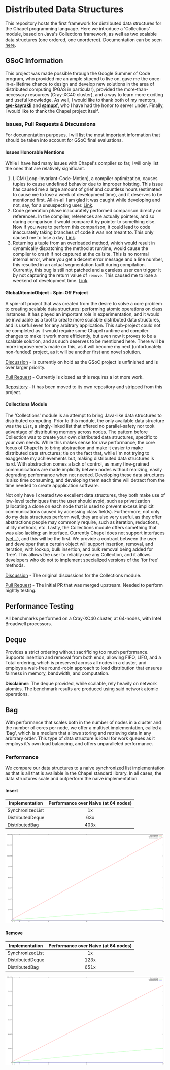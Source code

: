 # Distributed Data Structures

This repository hosts the first framework for distributed data structures for the
Chapel programming language. Here we introduce a 'Collections' module, based on Java's
Collections framework, as well as two scalable data structures (one ordered, one unordered). 
Documentation can be seen [here](https://louisjenkinscs.github.io/Distributed-Data-Structures/).

## GSoC Information

This project was made possible through the Google Summer of Code program, who provided me an ample
stipend to live on, gave me the once-in-a-lifetime chance to design and develop new solutions in the
area of distributed computing (PGAS in particular), provided the more-than-necessary resources (Cray-XC40
cluster), and a way to learn more exciting and useful knowledge. As well, I would like to thank both of my
mentors, [**@e-kayrakli**](https://github.com/e-kayrakli) and [**@mppf**](https://github.com/mppf), who I 
have had the honor to server under. Finally, I would like to thank the Chapel project itself.

### Issues, Pull Requests & Discussions

For documentation purposes, I will list the most important information that should be taken into account for GSoC
final evaluations.

#### Issues Honorable Mentions

While I have had many issues with Chapel's compiler so far, I will only list the ones that are relatively significant.

1.	LICM (Loop-Invariant-Code-Motion), a compiler optimization, causes tuples to cause undefined behavior due to improper
	hoisting. This issue has caused me a large amount of grief and countless hours (estimated to cause me to lose a week
	of development time), and it deserves to be mentioned first. All-in-all I am glad it was caught while developing and
	not, say, for a unsuspecting user. [Link](https://github.com/chapel-lang/chapel/issues/7003).
2.	Code generation phase inaccurately performed comparison directly on references. In the compiler, references are actually
	pointers, and so during comparison it would compare it by pointer to something else. Now if you were to perform this
	comparison, it could lead to code inaccurately taking branches of code it was not meant to. This only caused me to lose
	a day. [Link](https://github.com/chapel-lang/chapel/pull/7065).
3.	Returning a tuple from an overloaded method, which would result in dynamically dispatching the method at runtime, would
	cause the compiler to crash if not captured at the callsite. This is no normal internal error, where you get a decent 
	error message and a line number, this resulted in an actual segmentation fault during compilation. Currently, this bug 
	is still not patched and a careless user can trigger it by not capturing the return value of `remove`. This caused me
	to lose a weekend of development time. [Link](https://github.com/chapel-lang/chapel/issues/6542).

#### GlobalAtomicObject - Spin-Off Project

A spin-off project that was created from the desire to solve a core problem to creating scalable data structures:
performing atomic operations on class instances. It has played an important role in experimentation, and it would
be invaluable as a tool to create more scalable distributed data structures, and is useful even for any arbitrary
application. This sub-project could not be completed as it would require some Chapel runtime and compiler changes
to make it work more efficiently, but even now it proves to be a scalable solution, and as such deserves to be
mentioned here. There will be more improvements made on this, as it will become my next (unfortunately non-funded)
project, as it will be another first and novel solution.

[Discussion](https://github.com/chapel-lang/chapel/issues/6663) - Is currently on hold as the GSoC project is unfinished
and is over larger priority.

[Pull Request](https://github.com/chapel-lang/chapel/pull/6717) - Currently is closed as this requires a lot more work.

[Repository](https://github.com/LouisJenkinsCS/Chapel-Atomic-Objects) - It has been moved to its own repository and stripped
from this project.

#### Collections Module

The 'Collections' module is an attempt to bring Java-like data structures to distributed computing. Prior to this module, the
only available data structure was the `List`, a singly-linked list that offered no parallel-safety nor took advantage of distributing
memory across nodes. The pattern before Collection was to create your own distributed data structures, specific to your own needs.
While this makes sense for raw performance, the core focus of Chapel is to bring abstraction and make it easier to make distributed
data structures; tie on the fact that, while I'm not trying to exaggerate my achievements but, making distributed data structures is
hard. With abstraction comes a lack of control, as many fine-grained communications are made implicitly betwen nodes without realizing,
easily degrading performance when not needed. Developing these data structures is also time consuming, and developing them each time will
detract from the time needed to create appplication software.

Not only have I created two excellent data structures, they both make use of low-level techniques that the user should avoid, such as
privatization (allocating a clone on each node that is used to prevent excess implicit communications caused by accessing class fields).
Furthermore, not only do my data structures perform well, they are also very useful, as they offer abstractions people may commonly
require, such as iteration, reductions, utility methods, etc. Lastly, the Collections module offers something that was also lacking: an
interface. Currently Chapel does not support interfaces ([yet...](https://github.com/chapel-lang/chapel/blob/master/doc/rst/developer/chips/2.rst#interface-declarations)), and this will be the first. We provide a contract between the user and developer that a certain
object will support insertion, removal, and iteration, with lookup, bulk insertion, and bulk removal being added for 'free'. This allows
the user to reliably use any Collection, and it allows developers who do not to implement specialized versions of the 'for free' methods.

[Discussion](https://github.com/chapel-lang/chapel/issues/6812) - The original discussions for the Collections module.

[Pull Request](https://github.com/chapel-lang/chapel/pull/7062) - The initial PR that was merged upstream. Needed to perform nightly
testing.

## Performance Testing

All benchmarks performed on a Cray-XC40 cluster, at 64-nodes, with Intel Broadwell processors.

## Deque

Provides a strict ordering without sacrificing too much performance. Supports insertion
and removal from both ends, allowing FIFO, LIFO, and a Total ordering, which is
preserved across all nodes in a cluster, and employs a wait-free round-robin approach
to load distribution that ensures fairness in memory, bandwidth, and computation.

**Disclaimer:** The deque provided, while scalable, rely heavily on network atomics.
The benchmark results are produced using said network atomic operations.

## Bag

With performance that scales both in the number of nodes in a cluster and the
number of cores per node, we offer a multiset implementation, called a 'Bag',
which is a medium that allows storing and retrieving data in any arbitrary order.
This type of data structure is ideal for work queues as it employs it's own load
balancing, and offers unparalleled performance.

### Performance

We compare our data structures to a naive synchronized list implementation
as that is all that is available in the Chapel standard library.
In all cases, the data structures scale and outperform the naive implementation.

#### Insert

Implementation | Performance over Naive (at 64 nodes)
-------------- | :-----------:
SynchronizedList | 1x
DistributedDeque | 63x
DistributedBag | 403x

![](results/Collections_Add.png)

#### Remove

Implementation | Performance over Naive (at 64 nodes)
-------------- | :-----------:
SynchronizedList | 1x
DistributedDeque | 123x
DistributedBag | 651x

![](results/Collections_Remove.png)
